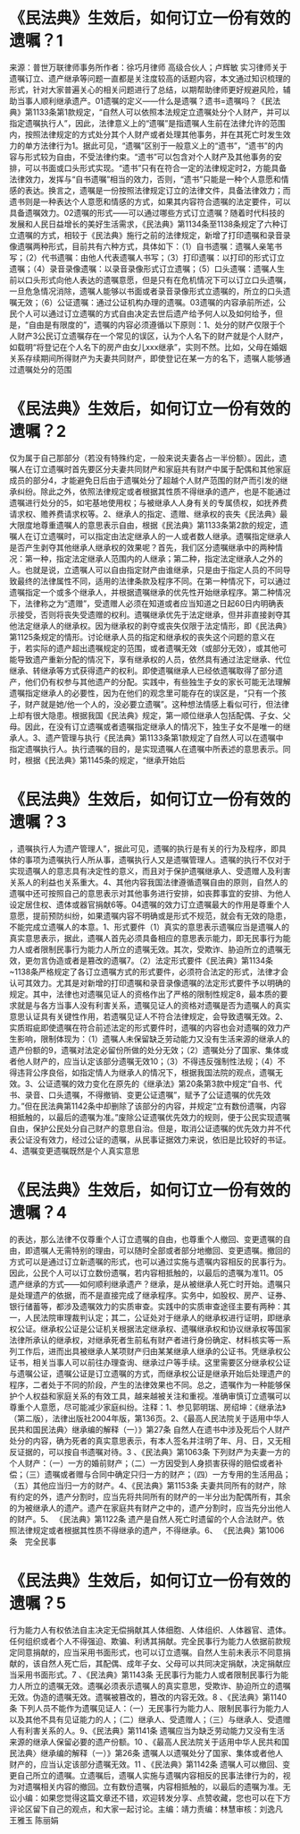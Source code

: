 # 《民法典》生效后，如何订立一份有效的遗嘱？1

来源：普世万联律师事务所作者：徐巧月律师 高级合伙人；卢辉敏 实习律师关于遗嘱订立、遗产继承等问题一直都是关注度较高的话题内容，本文通过知识梳理的形式，针对大家普遍关心的相关问题进行了总结，以期帮助律师更好规避风险，辅助当事人顺利继承遗产。01遗嘱的定义——什么是遗嘱？遗书=遗嘱吗？《民法典》第1133条第1款规定，“自然人可以依照本法规定立遗嘱处分个人财产，并可以指定遗嘱执行人”，因此，法律意义上的“遗嘱”是指遗嘱人生前在法律允许的范围内，按照法律规定的方式处分其个人财产或者处理其他事务，并在其死亡时发生效力的单方法律行为1。据此可见，“遗嘱”区别于一般意义上的“遗书”，“遗书”的内容与形式较为自由，不受法律约束。“遗书”可以包含对个人财产及其他事务的安排，可以书面或口头形式实现。“遗书”只有在符合一定的法律规定时2，方能具备法律效力，发挥与“自书遗嘱”相当的效力，否则，“遗书”只能是一种个人意愿和情感的表达。换言之，遗嘱是一份按照法律规定订立的法律文件，具备法律效力；而遗书则是一种表达个人意愿和情感的方式，如果其内容符合遗嘱的法定要件，可以具备遗嘱效力。02遗嘱的形式——可以通过哪些方式订立遗嘱？随着时代科技的发展和人民日益增长的美好生活需求，《民法典》第1134条至1138条规定了六种订立遗嘱的方式，相较于《民法典》施行之前的法律规定，新增了打印遗嘱和录音录像遗嘱两种形式，目前共有六种方式，具体如下：（1）自书遗嘱：遗嘱人亲笔书写；（2）代书遗嘱：由他人代表遗嘱人书写；（3）打印遗嘱：以打印的形式订立遗嘱；（4）录音录像遗嘱：以录音录像形式订立遗嘱；（5）口头遗嘱：遗嘱人生前以口头形式向他人表达的遗嘱意愿，但是只有在危机情况下可以订立口头遗嘱，一旦危急情况消除，遗嘱人能够以书面或者录音录像形式立遗嘱的，所立的口头遗嘱无效；（6）公证遗嘱：通过公证机构办理的遗嘱。03遗嘱的内容承前所述，公民个人可以通过订立遗嘱的方式自由决定去世后遗产给予何人以及如何给予，但是，“自由是有限度的”，遗嘱的内容必须遵循以下原则：1、处分的财产仅限于个人财产3公民订立遗嘱存在一个常见的误区，认为个人名下的财产就是个人财产，如载明“将登记在个人名下的房产由女儿xxx继承”，实则不然。比如，父母在婚姻关系存续期间所得财产为夫妻共同财产，即使登记在某一方的名下，遗嘱人能够通过遗嘱处分的范围

# 《民法典》生效后，如何订立一份有效的遗嘱？2

仅为属于自己那部分（若没有特殊约定，一般来说夫妻各占一半份额）。因此，遗嘱人在订立遗嘱时首先要区分夫妻共同财产和家庭共有财产中属于配偶和其他家庭成员的部分4，才能避免日后由于遗嘱处分了超越个人财产范围的财产而引发的继承纠纷。除此之外，依照法律规定或者根据其性质不得继承的遗产，也是不能通过遗嘱进行处分的5，如宅基地使用权；与被继承人人身有关的专属债权，如抚养费请求权、赡养费请求权等。2、继承人的指定、遗赠、继承权的丧失《民法典》最大限度地尊重遗嘱人的意思表示自由，根据《民法典》第1133条第2款的规定，遗嘱人在订立遗嘱时，可以指定由法定继承人的一人或者数人继承。遗嘱指定继承人是否产生剥夺其他继承人继承权的效果呢？首先，我们区分遗嘱继承中的两种情况：第一种，指定法定继承人范围内的人继承；第二种，指定法定继承人之外的人。也就是说，立遗嘱人可以自由指定财产由谁继承，只是由于指定人员的不同导致最终的法律属性不同，适用的法律条款及程序不同。在第一种情况下，可以通过遗嘱指定一个或多个继承人，并根据遗嘱继承的优先性开始继承程序。第二种情况下，法律称之为“遗赠”，受遗赠人必须在知道或者应当知道之日起60日内明确表示接受，否则将丧失受遗赠的权利。遗嘱继承优先于法定继承，但并非直接剥夺其他法定继承人的继承权。因为继承权的剥夺或丧失仅限于法定情形，即《民法典》第1125条规定的情形。讨论继承人员的指定和继承权的丧失这个问题的意义在于，若实际的遗产超出遗嘱规定的范围，或者遗嘱无效（或部分无效），或其他可能导致遗产重新分配的情况下，享有继承权的人员，依然具有通过法定继承、代位继承、转继承等方式获得遗产的权利。即使遗嘱继承人已经依遗嘱取得了部分遗产，他们仍有权参与其他遗产的分配。实践中，有些独生子女的家长可能无法理解遗嘱指定继承人的必要性，因为在他们的观念里可能存在的误区是，“只有一个孩子，财产就是她/他一个人的，没必要立遗嘱”。这种想法情感上看似可行，但法律上却有很大隐患。根据我国《民法典》规定，第一顺位继承人包括配偶、子女、父母。因此，在没有订立遗嘱或者遗嘱指定继承人的情况下，独生子女不是唯一的继承人。3、遗产管理与执行《民法典》第1133条第1款规定了自然人可以在遗嘱中指定遗嘱执行人。执行遗嘱的目的，是实现遗嘱人在遗嘱中所表述的意思表示。同时，根据《民法典》第1145条的规定，“继承开始后

# 《民法典》生效后，如何订立一份有效的遗嘱？3

，遗嘱执行人为遗产管理人”，据此可见，遗嘱的执行是有关的行为及程序，即具体的事项为遗嘱执行人所从事，遗嘱执行人又是遗嘱管理人。遗嘱的执行不仅对于实现遗嘱人的意志具有决定性的意义，而且对于保护遗嘱继承人、受遗赠人及利害关系人的利益也关系重大。4、其他内容我国法律遵循遗嘱自由的原则，自然人的遗嘱中还可按照自己的意思表示对其他事务进行安排，如丧葬事宜的安排、为他人设定居住权、遗体或器官捐献6等。04遗嘱的效力订立遗嘱最大的作用是尊重个人意愿，提前预防纠纷，如果遗嘱内容不明确或是形式不规范，就会有无效的隐患，不能完成立遗嘱人的本意。1、形式要件（1）真实的意思表示遗嘱应当是遗嘱人的真实意思表示，据此，遗嘱人首先必须具备相应的意思表示能力，即无民事行为能力人或者限制民事行为能力人所立的遗嘱无效。其次，受欺诈、胁迫所立的遗嘱无效，更勿言伪造或者是篡改的遗嘱7。（2）法定形式要件《民法典》第1134条~1138条严格规定了各订立遗嘱方式的形式要件，必须符合法定的形式，法律才会认可其效力。尤其是对新增的打印遗嘱和录音录像遗嘱的法定形式要件予以明确的规定。其中，法律也对遗嘱见证人的资格作出了严格的限制性规定8，最本质的要求就是与各方当事人没有利害关系，遗嘱见证人的资格对遗嘱是否为遗嘱人的真实意思认证具有关键性作用，若遗嘱见证人不符合法律规定，会导致遗嘱无效。2、实质瑕疵即使遗嘱在符合前述法定的形式要件时，遗嘱的内容也会对遗嘱的效力产生影响，限制体现为：（1）遗嘱人未保留缺乏劳动能力又没有生活来源的继承人的遗产份额的9，遗嘱对法定必留份所做的处分无效；（2）遗嘱处分了国家、集体或者他人财产的，应当认定该部分遗嘱无效10；（3）不得违反强制性法规；（4）不得违背公序良俗，如指定情人为继承人的情况下，根据我国法院的观点，遗嘱无效。3、公证遗嘱的效力变化在原先的《继承法》第20条第3款中规定“自书、代书、录音、口头遗嘱，不得撤销、变更公证遗嘱”，赋予了公证遗嘱的优先效力。”但在民法典第1142条中却删除了该部分的内容，并规定“立有数份遗嘱，内容相抵触的，以最后的遗嘱为准。”废除公证遗嘱优先效力的规则，便于公民实现遗嘱自由，保护公民处分自己财产的意思自治。但是，取消公证遗嘱的优先效力并不代表公证没有效力，经过公证的遗嘱，从民事证据效力来说，依旧是比较好的书证。4、遗嘱变更遗嘱既然是个人真实意思

# 《民法典》生效后，如何订立一份有效的遗嘱？4

的表达，那么法律不仅尊重个人订立遗嘱的自由，也尊重个人撤回、变更遗嘱的自由，即遗嘱人无需特别的理由，可以随时全部或者部分地撤回、变更遗嘱。撤回的方式可以是通过订立新遗嘱的形式，也可以通过实施与遗嘱内容相反的民事行为。因此，公民个人可以订立数份遗嘱，若内容相抵触的，以最后的遗嘱为准11。05遗产继承的方式——如何顺利继承遗产？继承，是从被继承人死亡时开始。遗嘱只是处理遗产的依据，而不是直接完成了继承程序。实务中，如股权、房产、证券、银行储蓄等，都涉及遗嘱效力的实质审查。实践中的实质审查途径主要有两种：其一，人民法院审理裁判认定；其二，公证处对于继承人的继承权进行证明，即继承权公证。继承权公证是公证机关根据法定继承权、遗嘱继承权和协议继承权等国家法律所承认的继承权，对继承死者生前私有财产者进行身份确定、材料核实等一系列工作后，进而出具被继承人某项财产归由某某继承人继承的公证书。凭继承权公证书，相关当事人可以前往办理查询、继承过户等手续。这里需要区分继承权公证与遗嘱公证，遗嘱公证是订立遗嘱的方式，而继承权公证是继承开始后处理遗产的程序，二者处于不同的阶段，产生的法律效果也不同。总之，遗嘱作为一种能够保护个人权益和家庭关系的有效工具，越来越被关注和重视。准确审慎订立遗嘱可以尊重个人意愿，尽可能减少家庭纠纷。注释：1、参见郭明瑞、房绍坤：《继承法》（第二版），法律出版社2004年版，第136页。2、《最高人民法院关于适用中华人民共和国民法典〉继承编的解释（一）》第27条 自然人在遗书中涉及死后个人财产处分的内容，确为死者的真实意思表示，有本人签名并注明了年、月、日，又无相反证据的，可以按自书遗嘱对待。3 、《民法典》第1063条 下列财产为夫妻一方的个人财产：（一）一方的婚前财产；（二）一方因受到人身损害获得的赔偿或者补偿；（三）遗嘱或者赠与合同中确定只归一方的财产；（四）一方专用的生活用品；（五）其他应当归一方的财产。4、《民法典》第1153条 夫妻共同所有的财产，除有约定的外，遗产分割时，应当先将共同所有的财产的一半分出为配偶所有，其余的为被继承人的遗产。遗产在家庭共有财产之中的，遗产分割时，应当先分出他人的财产。5、 《民法典》第1122条 遗产是自然人死亡时遗留的个人合法财产。依照法律规定或者根据其性质不得继承的遗产，不得继承。6、 《民法典》第1006条　完全民事

# 《民法典》生效后，如何订立一份有效的遗嘱？5

行为能力人有权依法自主决定无偿捐献其人体细胞、人体组织、人体器官、遗体。任何组织或者个人不得强迫、欺骗、利诱其捐献。完全民事行为能力人依据前款规定同意捐献的，应当采用书面形式，也可以订立遗嘱。自然人生前未表示不同意捐献的，该自然人死亡后，其配偶、成年子女、父母可以共同决定捐献，决定捐献应当采用书面形式。7 、《民法典》第1143条 无民事行为能力人或者限制民事行为能力人所立的遗嘱无效。遗嘱必须表示遗嘱人的真实意思，受欺诈、胁迫所立的遗嘱无效。伪造的遗嘱无效。遗嘱被篡改的，篡改的内容无效。8 、《民法典》第1140条 下列人员不能作为遗嘱见证人：（一）无民事行为能力人、限制民事行为能力人以及其他不具有见证能力的人；（二）继承人、受遗赠人；（三）与继承人、受遗赠人有利害关系的人。9、《民法典》第1141条 遗嘱应当为缺乏劳动能力又没有生活来源的继承人保留必要的遗产份额。10 、《最高人民法院关于适用中华人民共和国民法典〉继承编的解释（一）》第26条 遗嘱人以遗嘱处分了国家、集体或者他人财产的，应当认定该部分遗嘱无效。11 、《民法典》第1142条 遗嘱人可以撤回、变更自己所立的遗嘱。立遗嘱后，遗嘱人实施与遗嘱内容相反的民事法律行为的，视为对遗嘱相关内容的撤回。立有数份遗嘱，内容相抵触的，以最后的遗嘱为准。无讼小编：如果您觉得这篇文章还不错，欢迎转发分享、点赞收藏，您也可以在下方评论区留下自己的观点，和大家一起讨论。主编：靖力责编：林慧审核：刘逸凡 王雅玉 陈丽娟

